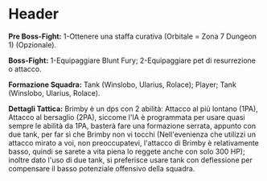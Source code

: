 <!-- TITLE: Tattica Brimby -->
<!-- SUBTITLE: La pagina dedicata al boss di Z7F8 -->

# Header
**Pre Boss-Fight:**
1-Ottenere una staffa curativa (Orbitale = Zona 7 Dungeon 1) (Opzionale).

**Boss-Fight:**
1-Equipaggiare Blunt Fury;
2-Equipaggiare pet di resurrezione o attacco.

**Formazione Squadra:**
Tank (Winslobo, Ularius, Rolace);
Player;
Tank (Winslobo, Ularius, Rolace).

**Dettagli Tattica:**
Brimby è un dps con 2 abilità: Attacco al più lontano (1PA), Attacco al bersaglio (2PA), siccome l'IA è programmata per usare quasi sempre le abilità da 1PA, basterà fare una formazione serrata, appunto con due tank, per far sì che Brimby non vi tocchi (Nell'evenienza che utilizzi un attacco mirato a voi, non preoccupatevi, l'attacco di Brimby è relativamente basso, quindi se sarete a vita piena lo reggete anche con solo 300 HP); inoltre dato l'uso di due tank, si preferisce usare tank con deflessione per compensare il basso potenziale offensivo della squadra.